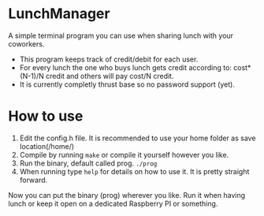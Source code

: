 # LunchManager

A simple terminal program you can use when sharing lunch with your coworkers. 

* This program keeps track of credit/debit for each user.
* For every lunch the one who buys lunch gets credit according to: cost*(N-1)/N credit and others will pay cost/N credit.
* It is currently completly thrust base so no password support (yet).

# How to use
1. Edit the config.h file. It is recommended to use your home folder as save location(/home/<username>)
2. Compile by running `make` or compile it yourself however you like.
3. Run the binary, default called prog. `./prog`
4. When running type `help` for details on how to use it. It is pretty straight forward.

Now you can put the binary (prog) wherever you like. Run it when having lunch or keep it open on a dedicated Raspberry PI or something.

